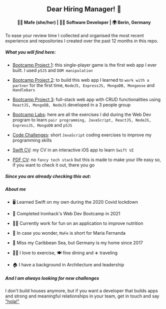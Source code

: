 <div align="center">
  <h2> Dear Hiring Manager! 👋 </h2>
</div>

<div align="center">
  <h4><b> 👩‍🦳 Mafe (she/her) | 👩‍💻 Software Developer | 🌍 Berin, Germany </b></h4>
</div> 



To ease your review time I collected and organised the most recent experience and repositories I created over the past 12 months in this repo.



##### What you will find here:

- [Bootcamp Project 1](https://github.com/mafebracho/my-first-game): this single-player game is the first web app I ever built. I used `p5JS` and `DOM manipulation`

- [Bootcamp Project 2](https://github.com/mafebracho/help-giver-app): to build this web app I learned to `work with a partner` for the first time, `NodeJS, ExpressJS, MongoDB, Mongoose` and `Handlebars`

- [Bootcamp Project 3](https://github.com/cleanup-plastics/cleanup): full-stack web app with CRUD functionalities using `ReactJS, MongoDB, NodeJS` developed in a 3 people group

- [Bootcamp Labs](https://github.com/mafebracho/dear-hiring-manager/tree/main/bootcamp-labs): here are all the exercises I did during the Web Dev program to learn `pair programming, JavaScript, ReactJS, NodeJS, ExpressJS, MongoDB` and `p5JS`

- [Code Challenges](https://github.com/mafebracho/dear-hiring-manager/tree/main/code-challenges): short `JavaScript` coding exercises to improve my programming skills

- [Swift CV](https://github.com/mafebracho/dear-hiring-manager/tree/main/swift-cv): my CV in an interactive iOS app to learn `Swift UI`

- [PDF CV](https://github.com/mafebracho/dear-hiring-manager/tree/main/pdf-cv): no `fancy tech stack` but this is made to make your life easy so, if you want to check it out, there you go


  
##### Since you are already checking this out:

##### **About me**

- 🖥 Learned Swift on my own during the 2020 Covid lockdown

- 🏅 Completed Ironhack's Web Dev Bootcamp in 2021

- 👩‍💻 Currently work for fun on an application to improve nutrition

- 🤔 In case you wonder, `MaFe` is short for Maria Fernanda

- 🌴 Miss my Caribbean Sea, but Germany is my home since 2017

- 🏋️‍♀️ I love to exercise, 🍽 fine dining and ✈️ traveling

- 🏠 I have  a background in Architecture and leadership
  


##### And I am always looking for new challenges

I don't build houses anymore, but if you want a developer that builds apps and strong and meaningful relationships in your team, get in touch and say ["hola!"](https://www.linkedin.com/in/maria-fernanda-bracho/?locale=en_US)

